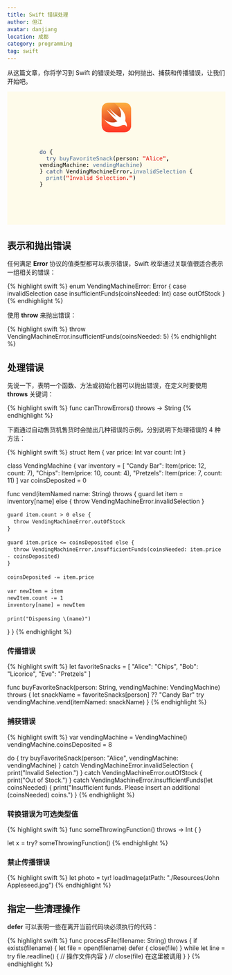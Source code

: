 ```yaml
---
title: Swift 错误处理
author: 但江
avatar: danjiang
location: 成都
category: programming
tag: swift
---
```


从这篇文章，你将学习到 Swift 的错误处理，如何抛出、捕获和传播错误，让我们开始吧。

![Swift Error Handling](/images/swift-error-handling.jpg)

## 表示和抛出错误

任何满足 **Error** 协议的值类型都可以表示错误，Swift 枚举通过关联值很适合表示一组相关的错误：

{% highlight swift %}
enum VendingMachineError: Error {
  case invalidSelection
  case insufficientFunds(coinsNeeded: Int)
  case outOfStock
}
{% endhighlight %}

使用 **throw** 来抛出错误：

{% highlight swift %}
throw VendingMachineError.insufficientFunds(coinsNeeded: 5)
{% endhighlight %}

## 处理错误

先说一下，表明一个函数、方法或初始化器可以抛出错误，在定义时要使用 **throws** 关键词：

{% highlight swift %}
func canThrowErrors() throws -> String
{% endhighlight %}

下面通过自动售货机售货时会抛出几种错误的示例，分别说明下处理错误的 4 种方法：

{% highlight swift %}
struct Item {
  var price: Int
  var count: Int
}

class VendingMachine {
  var inventory = [
    "Candy Bar": Item(price: 12, count: 7),
    "Chips": Item(price: 10, count: 4),
    "Pretzels": Item(price: 7, count: 11)
  ]
  var coinsDeposited = 0
  
  func vend(itemNamed name: String) throws {
    guard let item = inventory[name] else {
      throw VendingMachineError.invalidSelection
    }
    
    guard item.count > 0 else {
      throw VendingMachineError.outOfStock
    }
    
    guard item.price <= coinsDeposited else {
      throw VendingMachineError.insufficientFunds(coinsNeeded: item.price - coinsDeposited)
    }
    
    coinsDeposited -= item.price
    
    var newItem = item
    newItem.count -= 1
    inventory[name] = newItem
    
    print("Dispensing \(name)")
  }
}
{% endhighlight %}

### 传播错误

{% highlight swift %}
let favoriteSnacks = [
  "Alice": "Chips",
  "Bob": "Licorice",
  "Eve": "Pretzels"
]

func buyFavoriteSnack(person: String, vendingMachine: VendingMachine) throws {
  let snackName = favoriteSnacks[person] ?? "Candy Bar"
  try vendingMachine.vend(itemNamed: snackName)
}
{% endhighlight %}

### 捕获错误

{% highlight swift %}
var vendingMachine = VendingMachine()
vendingMachine.coinsDeposited = 8

do {
  try buyFavoriteSnack(person: "Alice", vendingMachine: vendingMachine)
} catch VendingMachineError.invalidSelection {
  print("Invalid Selection.")
} catch VendingMachineError.outOfStock {
  print("Out of Stock.")
} catch VendingMachineError.insufficientFunds(let coinsNeeded) {
  print("Insufficient funds. Please insert an additional \(coinsNeeded) coins.")
}
{% endhighlight %}

### 转换错误为可选类型值

{% highlight swift %}
func someThrowingFunction() throws -> Int {
}

let x = try? someThrowingFunction()
{% endhighlight %}

### 禁止传播错误

{% highlight swift %}
let photo = tyr! loadImage(atPath: "./Resources/John Appleseed.jpg")
{% endhighlight %}

## 指定一些清理操作

**defer** 可以表明一些在离开当前代码块必须执行的代码：

{% highlight swift %}
func processFile(filename: String) throws {
  if exists(filename) {
    let file = open(filename)
    defer {
      close(file)
    }
    while let line = try file.readline() {
      // 操作文件内容
    }
    // close(file) 在这里被调用
  }
}
{% endhighlight %}
